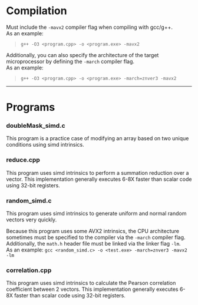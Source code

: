 # Compilation

Must include the `-mavx2` compiler flag when compiling with gcc/g++. <br>
As an example: 
> `g++ -O3 <program.cpp> -o <program.exe> -mavx2` <br>

Additionally, you can also specify the architecture of the target microprocessor by defining the `-march` compiler flag. <br/>
As an example:
> `g++ -O3 <program.cpp> -o <program.exe> -march=znver3 -mavx2` <br>

---

# Programs

### doubleMask_simd.c

This program is a practice case of modifying an array based on two unique conditions using simd intrinsics. 

### reduce.cpp

This program uses simd intrinsics to perform a summation reduction over a vector. This implementation generally executes 6-8X faster than scalar code using 32-bit registers.

### random_simd.c

This program uses simd intrinsics to generate uniform and normal random vectors very quickly. 

Because this program uses some AVX2 intrinsics, the CPU architecture sometimes must be specified to the compiler via the `-march` compiler flag. Additionally, the `math.h` header file must be linked via the linker flag `-lm`. <br/>
As an example: `gcc <random_simd.c> -o <test.exe> -march=znver3 -mavx2 -lm`

### correlation.cpp

This program uses simd intrinsics to calculate the Pearson correlation coefficient between 2 vectors. This implementation generally executes 6-8X faster than scalar code using 32-bit registers.
